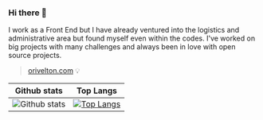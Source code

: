 ### Hi there 👋



I work as a Front End but I have already ventured into the logistics and administrative area but found myself even within the codes. I've worked on big projects with many challenges and always been in love with open source projects.

> [orivelton.com](https://orivelton.com/) :bulb:


Github stats | Top Langs
--- | ---
![Github stats](https://github-readme-stats.vercel.app/api?username=orivelton&count_private=true&show_icons=true&theme=dark) | [![Top Langs](https://github-readme-stats.vercel.app/api/top-langs/?username=orivelton&theme=dark&hide=php)](https://github.com/orivelton)

